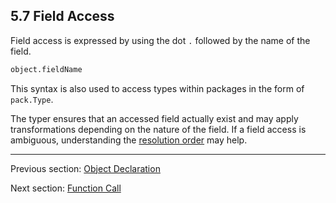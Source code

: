 ## 5.7 Field Access

Field access is expressed by using the dot `.` followed by the name of the field.

```haxe
object.fieldName
```

This syntax is also used to access types within packages in the form of `pack.Type`. 

The typer ensures that an accessed field actually exist and may apply transformations depending on the nature of the field. If a field access is ambiguous, understanding the [resolution order](resolution_order.md) may help.

---

Previous section: [Object Declaration](object_declaration.md)

Next section: [Function Call](function_call.md)
